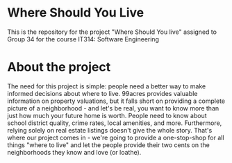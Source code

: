 # Where Should You Live
This is the repository for the project "Where Should You live" assigned to Group 34 for the course IT314: Software Engineering

# About the project

The need for this project is simple: people need a better way to make informed decisions about where to live. 99acres provides valuable information on property valuations, but it falls short on providing a complete picture of a neighborhood - and let's be real, you want to know more than just how much your future home is worth. People need to know about school district quality, crime rates, local amenities, and more. Furthermore, relying solely on real estate listings doesn't give the whole story. That's where our project comes in - we're going to provide a one-stop-shop for all things "where to live" and let the people provide their two cents on the neighborhoods they know and love (or loathe). 
